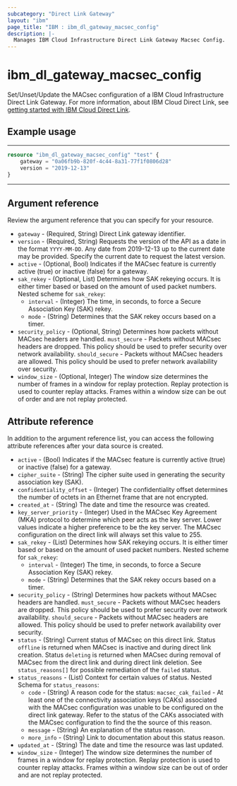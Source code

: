 ```yaml
---
subcategory: "Direct Link Gateway"
layout: "ibm"
page_title: "IBM : ibm_dl_gateway_macsec_config"
description: |-
  Manages IBM Cloud Infrastructure Direct Link Gateway Macsec Config.
---
```


# ibm_dl_gateway_macsec_config

Set/Unset/Update the MACsec configuration of a IBM Cloud Infrastructure Direct Link Gateway. For more information, about IBM Cloud Direct Link, see [getting started with IBM Cloud Direct Link](https://cloud.ibm.com/docs/dl?topic=dl-get-started-with-ibm-cloud-dl).


## Example usage

---
```terraform
resource "ibm_dl_gateway_macsec_config" "test" {
    gateway = "0a06fb9b-820f-4c44-8a31-77f1f0806d28"
    version = "2019-12-13"
}
```
---
## Argument reference
Review the argument reference that you can specify for your resource. 

- `gateway` - (Required, String) Direct Link gateway identifier.
- `version` - (Required, String) Requests the version of the API as a date in the format `YYYY-MM-DD`. Any date from 2019-12-13 up to the current date may be provided. Specify the current date to request the latest version.
- `active` - (Optional, Bool) Indicates if the MACsec feature is currently active (true) or inactive (false) for a gateway.
- `sak_rekey` - (Optional, List) Determines how SAK rekeying occurs. It is either timer based or based on the amount of used packet numbers.
    Nested scheme for `sak_rekey`:
    - `interval` - (Integer) The time, in seconds, to force a Secure Association Key (SAK) rekey.
    - `mode` - (String) Determines that the SAK rekey occurs based on a timer.
 - `security_policy` - (Optional, String) Determines how packets without MACsec headers are handled. `must_secure` - Packets without MACsec headers are dropped. This policy should be used to prefer security over network availability. `should_secure` - Packets without MACsec headers are allowed. This policy should be used to prefer network availability over security.
 - `window_size` - (Optional, Integer) The window size determines the number of frames in a window for replay protection. Replay protection is used to counter replay attacks. Frames within a window size can be out of order and are not replay protected.

## Attribute reference
In addition to the argument reference list, you can access the following attribute references after your data source is created.

- `active` - (Bool) Indicates if the MACsec feature is currently active (true) or inactive (false) for a gateway.
- `cipher_suite` - (String) The cipher suite used in generating the security association key (SAK).
- `confidentiality_offset` - (Integer) The confidentiality offset determines the number of octets in an Ethernet frame that are not encrypted.
- `created_at` - (String) The date and time the resource was created.
- `key_server_priority` - (Integer) Used in the MACsec Key Agreement (MKA) protocol to determine which peer acts as the key server. Lower values indicate a higher preference to be the key server. The MACsec configuration on the direct link will always set this value to 255.
- `sak_rekey` - (List) Determines how SAK rekeying occurs. It is either timer based or based on the amount of used packet numbers.
    Nested scheme for `sak_rekey`:
    - `interval` - (Integer) The time, in seconds, to force a Secure Association Key (SAK) rekey.
    - `mode` - (String) Determines that the SAK rekey occurs based on a timer.
- `security_policy` - (String) Determines how packets without MACsec headers are handled. `must_secure` - Packets without MACsec headers are dropped. This policy should be used to prefer security over network availability. `should_secure` - Packets without MACsec headers are allowed. This policy should be used to prefer network availability over security.
- `status` - (String) Current status of MACsec on this direct link. Status `offline` is returned when MACsec is inactive and during direct link creation. Status `deleting` is returned when MACsec during removal of MACsec from the direct link and during direct link deletion. See `status_reasons[]` for possible remediation of the `failed` status.
- `status_reasons` - (List) Context for certain values of status.
    Nested Schema for `status_reasons`:
    - `code` - (String) A reason code for the status: `macsec_cak_failed` -  At least one of the connectivity association keys (CAKs) associated with the MACsec configuration was unable to be configured on the direct link gateway. Refer to the status of the CAKs associated with the MACsec configuration to find the the source of this reason.
    - `message` - (String) An explanation of the status reason.
    - `more_info` - (String) Link to documentation about this status reason.
- `updated_at` - (String) The date and time the resource was last updated.
- `window_size` - (Integer) The window size determines the number of frames in a window for replay protection. Replay protection is used to counter replay attacks. Frames within a window size can be out of order and are not replay protected.